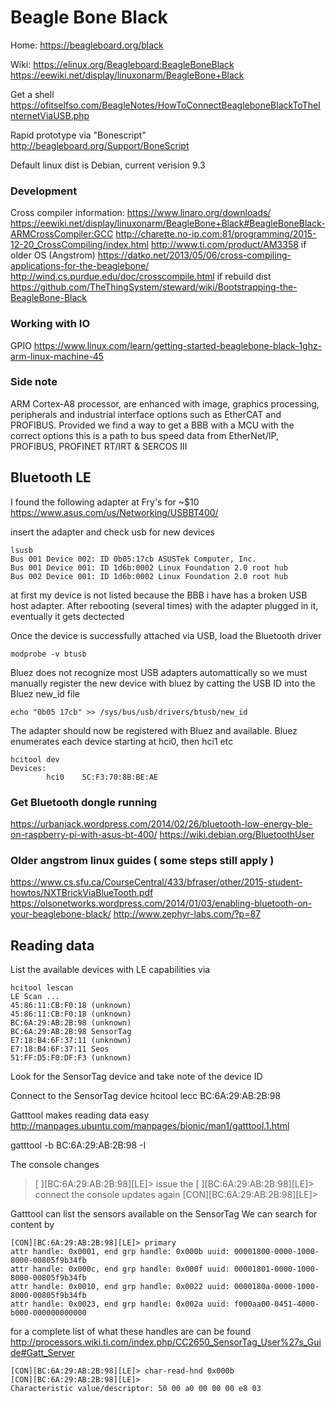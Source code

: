 

# Beagle Bone Black

Home: https://beagleboard.org/black

Wiki: https://elinux.org/Beagleboard:BeagleBoneBlack
https://eewiki.net/display/linuxonarm/BeagleBone+Black

Get a shell https://ofitselfso.com/BeagleNotes/HowToConnectBeagleboneBlackToTheInternetViaUSB.php

Rapid prototype via "Bonescript"
http://beagleboard.org/Support/BoneScript

Default linux dist is Debian, current verision 9.3

### Development

Cross compiler information:
https://www.linaro.org/downloads/ 
https://eewiki.net/display/linuxonarm/BeagleBone+Black#BeagleBoneBlack-ARMCrossCompiler:GCC
http://charette.no-ip.com:81/programming/2015-12-20_CrossCompiling/index.html
http://www.ti.com/product/AM3358
if older OS (Angstrom) https://datko.net/2013/05/06/cross-compiling-applications-for-the-beaglebone/
http://wind.cs.purdue.edu/doc/crosscompile.html
if rebuild dist https://github.com/TheThingSystem/steward/wiki/Bootstrapping-the-BeagleBone-Black

### Working with IO
GPIO https://www.linux.com/learn/getting-started-beaglebone-black-1ghz-arm-linux-machine-45

### Side note 
ARM Cortex-A8 processor, are enhanced with image, graphics processing, peripherals and industrial interface options such as EtherCAT and PROFIBUS. Provided we find a way to get a BBB with a MCU with the correct options this is a path to bus speed data from EtherNet/IP, PROFIBUS, PROFINET RT/IRT & SERCOS III 


## Bluetooth LE 

I found the following adapter at Fry's for ~$10 https://www.asus.com/us/Networking/USBBT400/

insert the adapter and check usb for new devices

```
lsusb
Bus 001 Device 002: ID 0b05:17cb ASUSTek Computer, Inc.
Bus 001 Device 001: ID 1d6b:0002 Linux Foundation 2.0 root hub
Bus 002 Device 001: ID 1d6b:0002 Linux Foundation 2.0 root hub
```

at first my device is not listed because the BBB i have has a broken USB host adapter.
After rebooting (several  times) with the adapter plugged in it, eventually it gets dectected 

Once the device is successfully attached via USB, load the Bluetooth driver 
```
modprobe -v btusb
```

Bluez does not recognize most USB adapters automattically so we must manually register the new device with bluez by catting the USB ID into the Bluez new_id file
```     
echo "0b05 17cb" >> /sys/bus/usb/drivers/btusb/new_id
```

The adapter should now be registered with Bluez and available.  Bluez enumerates each device starting at hci0, then hci1 etc
```
hcitool dev
Devices:
        hci0    5C:F3:70:8B:BE:AE
```

### Get Bluetooth dongle running
https://urbanjack.wordpress.com/2014/02/26/bluetooth-low-energy-ble-on-raspberry-pi-with-asus-bt-400/
https://wiki.debian.org/BluetoothUser

### Older angstrom linux guides ( some steps still apply )
https://www.cs.sfu.ca/CourseCentral/433/bfraser/other/2015-student-howtos/NXTBrickViaBlueTooth.pdf
https://olsonetworks.wordpress.com/2014/01/03/enabling-bluetooth-on-your-beaglebone-black/
http://www.zephyr-labs.com/?p=87

## Reading data 

List the available devices with LE capabilities via
```
hcitool lescan
LE Scan ...
45:86:11:CB:F0:18 (unknown)
45:86:11:CB:F0:18 (unknown)
BC:6A:29:AB:2B:98 (unknown)
BC:6A:29:AB:2B:98 SensorTag
E7:18:B4:6F:37:11 (unknown)
E7:18:B4:6F:37:11 Seos
51:FF:D5:F0:DF:F3 (unknown)
```
Look for the SensorTag device and take note of the device ID 

Connect to the SensorTag device 
hcitool lecc BC:6A:29:AB:2B:98

Gatttool makes reading data easy
http://manpages.ubuntu.com/manpages/bionic/man1/gatttool.1.html

gatttool -b BC:6A:29:AB:2B:98 -I

The console changes 
> [   ][BC:6A:29:AB:2B:98][LE]>
issue the 
> [   ][BC:6A:29:AB:2B:98][LE]> connect
the console updates again
> [CON][BC:6A:29:AB:2B:98][LE]>

Gatttool can list the sensors available on the SensorTag 
We can search for content by
```
[CON][BC:6A:29:AB:2B:98][LE]> primary
attr handle: 0x0001, end grp handle: 0x000b uuid: 00001800-0000-1000-8000-00805f9b34fb
attr handle: 0x000c, end grp handle: 0x000f uuid: 00001801-0000-1000-8000-00805f9b34fb
attr handle: 0x0010, end grp handle: 0x0022 uuid: 0000180a-0000-1000-8000-00805f9b34fb
attr handle: 0x0023, end grp handle: 0x002a uuid: f000aa00-0451-4000-b000-000000000000
```

for a complete list of what these handles are can be found 
http://processors.wiki.ti.com/index.php/CC2650_SensorTag_User%27s_Guide#Gatt_Server

```
[CON][BC:6A:29:AB:2B:98][LE]> char-read-hnd 0x000b
[CON][BC:6A:29:AB:2B:98][LE]>
Characteristic value/descriptor: 50 00 a0 00 00 00 e8 03
```

